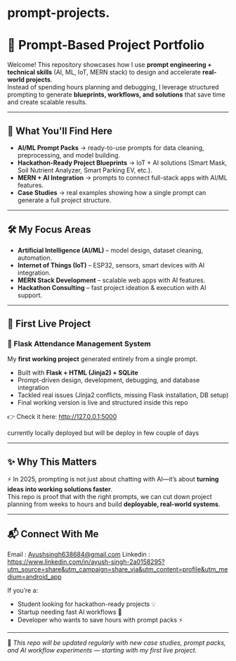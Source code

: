 
# prompt-projects.
# 🚀 Prompt-Based Project Portfolio

Welcome! This repository showcases how I use **prompt engineering + technical skills** (AI, ML, IoT, MERN stack) to design and accelerate **real-world projects**.  
Instead of spending hours planning and debugging, I leverage structured prompting to generate **blueprints, workflows, and solutions** that save time and create scalable results.  

---

## 📌 What You'll Find Here
- **AI/ML Prompt Packs** → ready-to-use prompts for data cleaning, preprocessing, and model building.  
- **Hackathon-Ready Project Blueprints** → IoT + AI solutions (Smart Mask, Soil Nutrient Analyzer, Smart Parking EV, etc.).  
- **MERN + AI Integration** → prompts to connect full-stack apps with AI/ML features.  
- **Case Studies** → real examples showing how a single prompt can generate a full project structure.  

---

## 🛠️ My Focus Areas
- **Artificial Intelligence (AI/ML)** – model design, dataset cleaning, automation.  
- **Internet of Things (IoT)** – ESP32, sensors, smart devices with AI integration.  
- **MERN Stack Development** – scalable web apps with AI features.  
- **Hackathon Consulting** – fast project ideation & execution with AI support.  

--------------------------------------------------------------------------------------------------------------

## 🚀 First Live Project

### 📝 Flask Attendance Management System  
My **first working project** generated entirely from a single prompt.  
- Built with **Flask + HTML (Jinja2) + SQLite**  
- Prompt-driven design, development, debugging, and database integration  
- Tackled real issues (Jinja2 conflicts, missing Flask installation, DB setup)  
- Final working version is live and structured inside this repo  

👉 Check it here:  http://127.0.0.1:5000

currently locally deployed but will be deploy in few couple of days 

---

## ✨ Why This Matters
⚡ In 2025, prompting is not just about chatting with AI—it’s about **turning ideas into working solutions faster**.  
This repo is proof that with the right prompts, we can cut down project planning from weeks to hours and build **deployable, real-world systems**.  

---

## 📬 Connect With Me

Email : Ayushsingh638684@gmail.com
Linkedin : https://www.linkedin.com/in/ayush-singh-2a0158295?utm_source=share&utm_campaign=share_via&utm_content=profile&utm_medium=android_app


If you’re a:  
- Student looking for hackathon-ready projects 💡  
- Startup needing fast AI workflows 🚀  
- Developer who wants to save hours with prompt packs ⚡  

---

🔹 *This repo will be updated regularly with new case studies, prompt packs, and AI workflow experiments — starting with my first live project.*  


